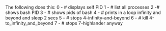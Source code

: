 The following does this: 
0 - # displays self PID
1 - # list all processes
2 -# shows bash PID
3 - # shows pids of bash
4 - # prints in a loop infinity and beyond and sleep 2 secs
5  - # stops 4-infinity-and-beyond
6 - # kill  4-to_infinity_and_beyond
7 - # stops 7-highlander anyway
